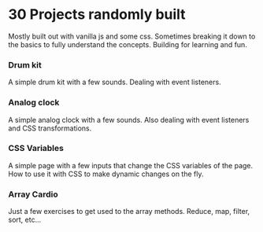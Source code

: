 # 30 Projects randomly built
Mostly built out with vanilla js and some css. Sometimes breaking it down to the basics to fully understand the concepts.
Building for learning and fun. 


### Drum kit
A simple drum kit with a few sounds. Dealing with event listeners.

### Analog clock
A simple analog clock with a few sounds. Also dealing with event listeners and CSS transformations.

### CSS Variables
A simple page with a few inputs that change the CSS variables of the page. How to use it with CSS to make dynamic changes on the fly.

### Array Cardio
Just a few exercises to get used to the array methods. Reduce, map, filter, sort, etc...

